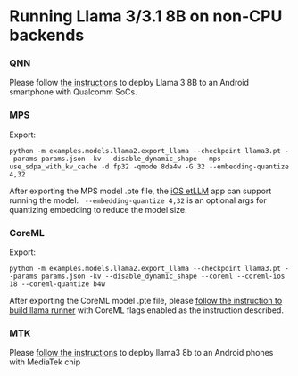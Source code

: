 
# Running Llama 3/3.1 8B on non-CPU backends

### QNN
Please follow [the instructions](https://pytorch.org/executorch/main/llm/build-run-llama3-qualcomm-ai-engine-direct-backend) to deploy Llama 3 8B to an Android smartphone with Qualcomm SoCs.

### MPS
Export:
```
python -m examples.models.llama2.export_llama --checkpoint llama3.pt --params params.json -kv --disable_dynamic_shape --mps --use_sdpa_with_kv_cache -d fp32 -qmode 8da4w -G 32 --embedding-quantize 4,32
```

After exporting the MPS model .pte file, the [iOS etLLM](https://github.com/meta-pytorch/executorch-examples/tree/main/llm/apple) app can support running the model. ` --embedding-quantize 4,32` is an optional args for quantizing embedding to reduce the model size.

### CoreML
Export:
```
python -m examples.models.llama2.export_llama --checkpoint llama3.pt --params params.json -kv --disable_dynamic_shape --coreml --coreml-ios 18 --coreml-quantize b4w
```

After exporting the CoreML model .pte file, please [follow the instruction to build llama runner](https://github.com/pytorch/executorch/tree/main/examples/models/llama#step-3-run-on-your-computer-to-validate) with CoreML flags enabled as the instruction described.

### MTK
Please [follow the instructions](https://github.com/pytorch/executorch/tree/main/examples/mediatek#llama-example-instructions) to deploy llama3 8b to an Android phones with MediaTek chip
